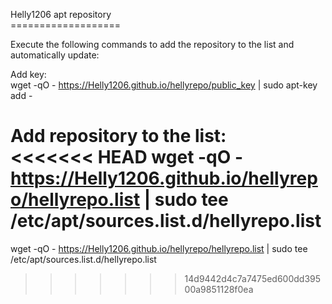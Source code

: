 Helly1206 apt repository<br>
===================<br>

Execute the following commands to add the repository to the list and automatically update:<br>

Add key:<br>
wget -qO - https://Helly1206.github.io/hellyrepo/public_key | sudo apt-key add -<br>

Add repository to the list:<br>
<<<<<<< HEAD
wget -qO - https://Helly1206.github.io/hellyrepo/hellyrepo.list | sudo tee /etc/apt/sources.list.d/hellyrepo.list<br>
=======
wget -qO - https://Helly1206.github.io/hellyrepo/hellyrepo.list | sudo tee /etc/apt/sources.list.d/hellyrepo.list<br>
>>>>>>> 14d9442d4c7a7475ed600dd39500a9851128f0ea

